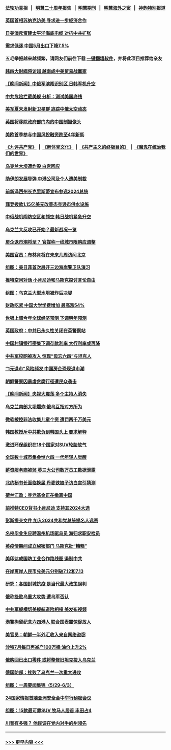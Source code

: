 #### [法轮功真相](https://github.com/gfw-breaker/truth/blob/master/README.md?t=0) &nbsp;&nbsp;|&nbsp;&nbsp; [明慧二十周年报告](https://github.com/gfw-breaker/mh-reports/blob/master/README.md?t=0) &nbsp;&nbsp;|&nbsp;&nbsp;[明慧期刊](https://github.com/gfw-breaker/mh-qikan) &nbsp;&nbsp;|&nbsp;&nbsp; [明慧海外之窗](https://github.com/gfw-breaker/mh-news/blob/master/README.md?t=0) &nbsp;&nbsp;|&nbsp;&nbsp; [神韵特别报道](https://github.com/gfw-breaker/mh-news/blob/master/shenyun.md?t=0)
#### [英国首相苏纳克访美 寻求进一步经济合作](../pages/nsc418/n14011617.md?t=06072144) 
#### [日美澳斥资建太平洋海底电缆 对抗中共扩张](../pages/nsc418/n14011616.md?t=06072144) 
#### [需求低迷 中国5月出口下降7.5%](../pages/nsc418/n14011567.md?t=06072144) 
#### 五毛举报越来越频繁，请网友们前往下载 [一键翻墙软件](https://github.com/gfw-breaker/ssr-accounts)，并将此项目推荐给亲友
#### [韩四大财阀将访越 越南成中美贸易战赢家](../pages/nsc418/n14010679.md?t=06072144) 
#### [【晚间新闻】中俄军演闯识别区 日韩军机升空](../pages/nsc418/n14011561.md?t=06072144) 
#### [中共危险拦截美舰 分析：测试美国底线](../pages/nsc418/n14010646.md?t=06072144) 
#### [美军夏末发射新卫星群 追踪中俄太空动态](../pages/nsc418/n14011506.md?t=06072144) 
#### [英国将移除政府部门内的中国制摄像头](../pages/nsc418/n14011397.md?t=06072144) 
#### [美欧首季参与中国风投融资跌至4年新低](../pages/nsc418/n14011291.md?t=06072144) 
#### [《九评共产党》](https://github.com/begood0513/9ping.md/blob/master/README.md) &nbsp;|&nbsp; [《解体党文化》](../../../../jtdwh.md/blob/master/README.md)  &nbsp;|&nbsp; [《共产主义的终极目的》](../../../../gczydzjmd.md/blob/master/README.md) &nbsp;|&nbsp; [《魔鬼在统治我们的世界》](../../../../mgztzwmdsj.md/blob/master/README.md) 
#### [乌克兰大坝遭炸毁 白宫回应](../pages/nsc418/n14011289.md?t=06072144) 
#### [助伊朗发展导弹 中港公司及个人遭美制裁](../pages/nsc418/n14011254.md?t=06072144) 
#### [前新泽西州长克里斯蒂宣布参选2024总统](../pages/nsc418/n14011250.md?t=06072144) 
#### [拜登拨款1.15亿美元改善杰克逊市供水设施](../pages/nsc418/n14011222.md?t=06072144) 
#### [中俄战机闯防空区和领空 韩日战机紧急升空](../pages/nsc418/n14011109.md?t=06072144) 
#### [乌克兰大反攻已开始？最新战况一览](../pages/nsc418/n14011251.md?t=06072144) 
#### [房企退市潮将至？ 官媒称一线城市限购应调整](../pages/nsc418/n14010607.md?t=06072144) 
#### [美国官员：布林肯将在未来几周访问北京](../pages/nsc418/n14011190.md?t=06072144) 
#### [组图：美日菲首次展开三边海岸警卫队演习](../pages/nsc418/n14011143.md?t=06072144) 
#### [推特空间对话 小肯尼迪和马斯克探讨言论自由](../pages/nsc418/n14011163.md?t=06072144) 
#### [组图：乌克兰大型水坝被炸后决堤](../pages/nsc418/n14011158.md?t=06072144) 
#### [财政吃紧 中国大学学费增加 最高涨54%](../pages/nsc418/n14011017.md?t=06072144) 
#### [世银上调今年全球经济预测 下调明年预测](../pages/nsc418/n14011150.md?t=06072144) 
#### [英国政府：中共已永久性关闭在英警察站](../pages/nsc418/n14011149.md?t=06072144) 
#### [中国村镇银行密集下调存款利率 大行利率或再降](../pages/nsc418/n14011016.md?t=06072144) 
#### [中共军校网被攻入 惊现“毋忘六四”与坦克人](../pages/nsc418/n14011018.md?t=06072144) 
#### [“1元退市”风险频发 中国房企恐现退市潮](../pages/nsc418/n14010945.md?t=06072144) 
#### [朝鲜警察因暴虐贪腐行径遭民众袭击](../pages/nsc418/n14010782.md?t=06072144) 
#### [【晚间新闻】央视大震荡 多个主持人消失](../pages/nsc418/n14010916.md?t=06072144) 
#### [乌克兰南部大坝爆炸 俄乌互指对方所为](../pages/nsc418/n14010889.md?t=06072144) 
#### [微软被控非法收集儿童个资 遭罚两千万美元](../pages/nsc418/n14010784.md?t=06072144) 
#### [韩国教授斥中共欺负到韩国头上 要求解释](../pages/nsc418/n14010574.md?t=06072144) 
#### [激进环保组织在18个国家对SUV轮胎放气](../pages/nsc418/n14010621.md?t=06072144) 
#### [全球数十城市集会悼六四 一代年轻人觉醒](../pages/nsc418/n14010437.md?t=06072144) 
#### [薪资服务商被骇 英三大公司数万员工数据泄露](../pages/nsc418/n14010586.md?t=06072144) 
#### [北约秘书长面临换届 丹麦铁娘子访白宫引猜测](../pages/nsc418/n14010564.md?t=06072144) 
#### [荷兰汇盈：养老基金正在撤离中国](../pages/nsc418/n14010517.md?t=06072144) 
#### [前推特CEO背书小肯尼迪 支持其2024大选](../pages/nsc418/n14010519.md?t=06072144) 
#### [彭斯提交文件 加入2024共和党总统提名人选赛](../pages/nsc418/n14010522.md?t=06072144) 
#### [名校毕业生应聘温州机场驱鸟员 海归求职安检员](../pages/nsc418/n14010484.md?t=06072144) 
#### [英疫情期间成立秘密部门 马斯克批“糟糕”](../pages/nsc418/n14010518.md?t=06072144) 
#### [美印达成国防工业合作路线图 遏制中共](../pages/nsc418/n14010470.md?t=06072144) 
#### [在岸离岸人民币兑美元分别破7.12和7.13](../pages/nsc418/n14010323.md?t=06072144) 
#### [研究：各国封城抗疫 是当代最大政策误判](../pages/nsc418/n14010427.md?t=06072144) 
#### [俄称挫败乌重大攻势 遭乌军否认](../pages/nsc418/n14010357.md?t=06072144) 
#### [中共军舰横切美舰航道险相撞 美发布视频](../pages/nsc418/n14010355.md?t=06072144) 
#### [港警拘留纪念六四港人 联合国表震惊促放人](../pages/nsc418/n14010296.md?t=06072144) 
#### [美官员：朝鲜一半外汇收入来自网络盗窃](../pages/nsc418/n14010260.md?t=06072144) 
#### [沙特7月每日再减产100万桶 油价上升2%](../pages/nsc418/n14010058.md?t=06072144) 
#### [俄购回已出口零件 或将整修旧坦克投入乌克兰](../pages/nsc418/n14010166.md?t=06072144) 
#### [俄国防部：挫败了乌克兰一次重大进攻](../pages/nsc418/n14010027.md?t=06072144) 
#### [组图：一周要闻集锦（5/29-6/3）](../pages/nsc418/n14009589.md?t=06072144) 
#### [24国家情报首脑亚洲安全会中举行秘密会议](../pages/nsc418/n14009946.md?t=06072144) 
#### [组图：15款最可靠SUV 牧马人居首 丰田占4](../pages/nsc418/n14008245.md?t=06072144) 
#### [川普有多强？ 他民调在党内对手的州领先](../pages/nsc418/n14009910.md?t=06072144) 

----
#### [ >>> 更早内容 <<< ](../indexes/nsc418-earlier.md)
